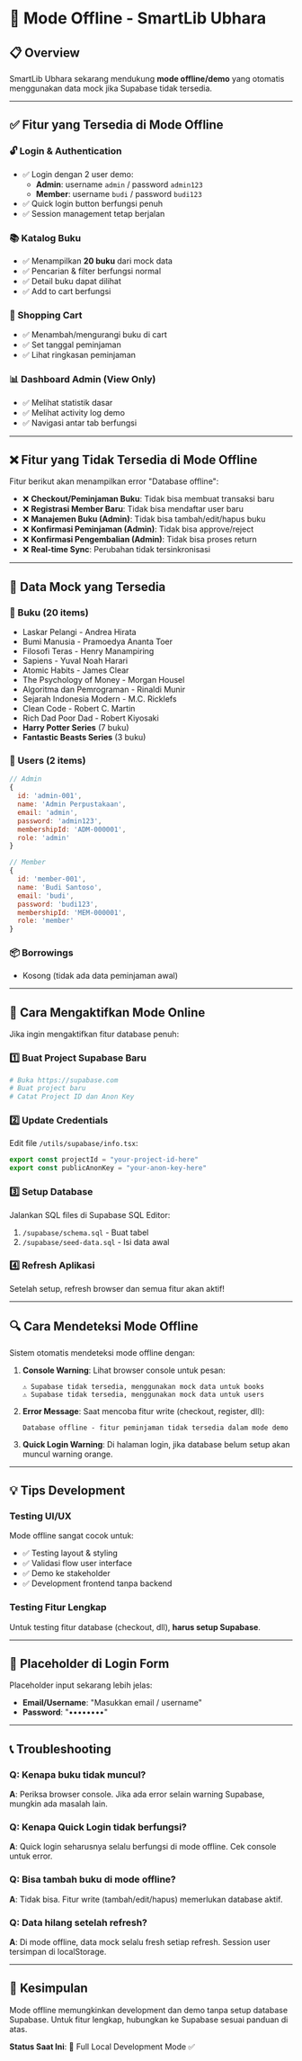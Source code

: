 # 🔌 Mode Offline - SmartLib Ubhara

## 📋 Overview

SmartLib Ubhara sekarang mendukung **mode offline/demo** yang otomatis menggunakan data mock jika Supabase tidak tersedia.

---

## ✅ Fitur yang Tersedia di Mode Offline

### 🔓 Login & Authentication
- ✅ Login dengan 2 user demo:
  - **Admin**: username `admin` / password `admin123`
  - **Member**: username `budi` / password `budi123`
- ✅ Quick login button berfungsi penuh
- ✅ Session management tetap berjalan

### 📚 Katalog Buku
- ✅ Menampilkan **20 buku** dari mock data
- ✅ Pencarian & filter berfungsi normal
- ✅ Detail buku dapat dilihat
- ✅ Add to cart berfungsi

### 🛒 Shopping Cart
- ✅ Menambah/mengurangi buku di cart
- ✅ Set tanggal peminjaman
- ✅ Lihat ringkasan peminjaman

### 📊 Dashboard Admin (View Only)
- ✅ Melihat statistik dasar
- ✅ Melihat activity log demo
- ✅ Navigasi antar tab berfungsi

---

## ❌ Fitur yang Tidak Tersedia di Mode Offline

Fitur berikut akan menampilkan error "Database offline":

- ❌ **Checkout/Peminjaman Buku**: Tidak bisa membuat transaksi baru
- ❌ **Registrasi Member Baru**: Tidak bisa mendaftar user baru
- ❌ **Manajemen Buku (Admin)**: Tidak bisa tambah/edit/hapus buku
- ❌ **Konfirmasi Peminjaman (Admin)**: Tidak bisa approve/reject
- ❌ **Konfirmasi Pengembalian (Admin)**: Tidak bisa proses return
- ❌ **Real-time Sync**: Perubahan tidak tersinkronisasi

---

## 🎯 Data Mock yang Tersedia

### 📖 Buku (20 items)
- Laskar Pelangi - Andrea Hirata
- Bumi Manusia - Pramoedya Ananta Toer
- Filosofi Teras - Henry Manampiring
- Sapiens - Yuval Noah Harari
- Atomic Habits - James Clear
- The Psychology of Money - Morgan Housel
- Algoritma dan Pemrograman - Rinaldi Munir
- Sejarah Indonesia Modern - M.C. Ricklefs
- Clean Code - Robert C. Martin
- Rich Dad Poor Dad - Robert Kiyosaki
- **Harry Potter Series** (7 buku)
- **Fantastic Beasts Series** (3 buku)

### 👥 Users (2 items)
```javascript
// Admin
{
  id: 'admin-001',
  name: 'Admin Perpustakaan',
  email: 'admin',
  password: 'admin123',
  membershipId: 'ADM-000001',
  role: 'admin'
}

// Member
{
  id: 'member-001',
  name: 'Budi Santoso',
  email: 'budi',
  password: 'budi123',
  membershipId: 'MEM-000001',
  role: 'member'
}
```

### 📦 Borrowings
- Kosong (tidak ada data peminjaman awal)

---

## 🚀 Cara Mengaktifkan Mode Online

Jika ingin mengaktifkan fitur database penuh:

### 1️⃣ Buat Project Supabase Baru
```bash
# Buka https://supabase.com
# Buat project baru
# Catat Project ID dan Anon Key
```

### 2️⃣ Update Credentials
Edit file `/utils/supabase/info.tsx`:
```typescript
export const projectId = "your-project-id-here"
export const publicAnonKey = "your-anon-key-here"
```

### 3️⃣ Setup Database
Jalankan SQL files di Supabase SQL Editor:
1. `/supabase/schema.sql` - Buat tabel
2. `/supabase/seed-data.sql` - Isi data awal

### 4️⃣ Refresh Aplikasi
Setelah setup, refresh browser dan semua fitur akan aktif!

---

## 🔍 Cara Mendeteksi Mode Offline

Sistem otomatis mendeteksi mode offline dengan:

1. **Console Warning**: Lihat browser console untuk pesan:
   ```
   ⚠️ Supabase tidak tersedia, menggunakan mock data untuk books
   ⚠️ Supabase tidak tersedia, menggunakan mock data untuk users
   ```

2. **Error Message**: Saat mencoba fitur write (checkout, register, dll):
   ```
   Database offline - fitur peminjaman tidak tersedia dalam mode demo
   ```

3. **Quick Login Warning**: Di halaman login, jika database belum setup akan muncul warning orange.

---

## 💡 Tips Development

### Testing UI/UX
Mode offline sangat cocok untuk:
- ✅ Testing layout & styling
- ✅ Validasi flow user interface
- ✅ Demo ke stakeholder
- ✅ Development frontend tanpa backend

### Testing Fitur Lengkap
Untuk testing fitur database (checkout, dll), **harus setup Supabase**.

---

## 🎨 Placeholder di Login Form

Placeholder input sekarang lebih jelas:
- **Email/Username**: "Masukkan email / username"
- **Password**: "••••••••"

---

## 📞 Troubleshooting

### Q: Kenapa buku tidak muncul?
**A**: Periksa browser console. Jika ada error selain warning Supabase, mungkin ada masalah lain.

### Q: Kenapa Quick Login tidak berfungsi?
**A**: Quick login seharusnya selalu berfungsi di mode offline. Cek console untuk error.

### Q: Bisa tambah buku di mode offline?
**A**: Tidak bisa. Fitur write (tambah/edit/hapus) memerlukan database aktif.

### Q: Data hilang setelah refresh?
**A**: Di mode offline, data mock selalu fresh setiap refresh. Session user tersimpan di localStorage.

---

## 🌟 Kesimpulan

Mode offline memungkinkan development dan demo tanpa setup database Supabase. Untuk fitur lengkap, hubungkan ke Supabase sesuai panduan di atas.

**Status Saat Ini**: 📱 Full Local Development Mode ✅
